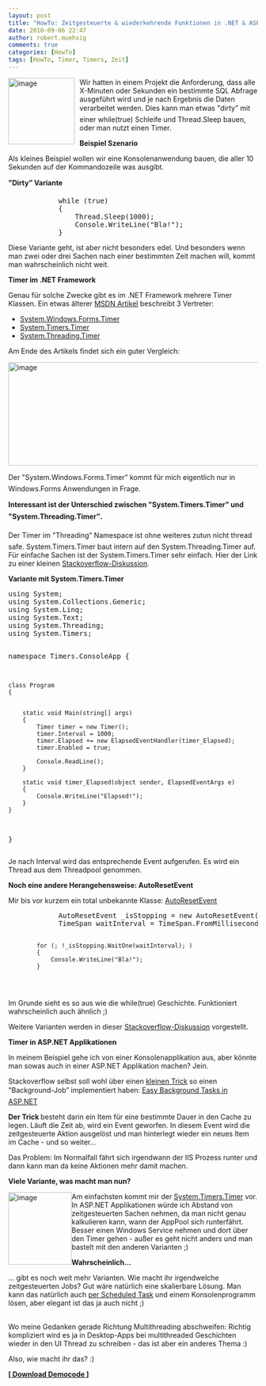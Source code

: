 ```yaml
---
layout: post
title: "HowTo: Zeitgesteuerte & wiederkehrende Funktionen in .NET & ASP.NET"
date: 2010-09-06 22:47
author: robert.muehsig
comments: true
categories: [HowTo]
tags: [HowTo, Timer, Timers, Zeit]
---
```

<p><img style="border-bottom: 0px; border-left: 0px; margin: 0px 10px 0px 0px; display: inline; border-top: 0px; border-right: 0px" title="image" border="0" alt="image" align="left" src="{{BASE_PATH}}/assets/wp-images/image1038.png" width="134" height="134" /></p>  <p>Wir hatten in einem Projekt die Anforderung, dass alle X-Minuten oder Sekunden ein bestimmte SQL Abfrage ausgeführt wird und je nach Ergebnis die Daten verarbeitet werden. Dies kann man etwas "dirty” mit einer while(true) Schleife und Thread.Sleep bauen, oder man nutzt einen Timer.</p> <!--more-->  <p><strong>Beispiel Szenario</strong></p>  <p>Als kleines Beispiel wollen wir eine Konsolenanwendung bauen, die aller 10 Sekunden auf der Kommandozeile was ausgibt.</p>  <p><strong>"Dirty” Variante</strong></p>  <div style="padding-bottom: 0px; margin: 0px; padding-left: 0px; padding-right: 0px; display: inline; float: none; padding-top: 0px" id="scid:812469c5-0cb0-4c63-8c15-c81123a09de7:aff75203-b58c-48bd-b4d3-217615c6b02a" class="wlWriterEditableSmartContent"><pre name="code" class="c#">
            while (true)
            {
                Thread.Sleep(1000);
                Console.WriteLine("Bla!");
            }
</pre></div>

<p>Diese Variante geht, ist aber nicht besonders edel. Und besonders wenn man zwei oder drei Sachen nach einer bestimmten Zeit machen will, kommt man wahrscheinlich nicht weit.</p>

<p><strong>Timer im .NET Framework</strong></p>

<p>Genau für solche Zwecke gibt es im .NET Framework mehrere Timer Klassen. Ein etwas älterer <a href="http://msdn.microsoft.com/en-us/magazine/cc164015.aspx">MSDN Artikel</a> beschreibt 3 Vertreter:</p>

<ul>
  <li><a href="http://msdn.microsoft.com/de-de/library/system.windows.forms.timer(VS.80).aspx">System.Windows.Forms.Timer</a></li>

  <li><a href="http://msdn.microsoft.com/en-us/library/system.timers.timer.aspx">System.Timers.Timer</a></li>

  <li><a href="http://msdn.microsoft.com/de-de/library/system.threading.timer(VS.80).aspx">System.Threading.Timer</a></li>
</ul>

<p>Am Ende des Artikels findet sich ein guter Vergleich:</p>

<p><a href="{{BASE_PATH}}/assets/wp-images/image1039.png"><img style="border-bottom: 0px; border-left: 0px; display: inline; border-top: 0px; border-right: 0px" title="image" border="0" alt="image" src="{{BASE_PATH}}/assets/wp-images/image_thumb222.png" width="523" height="209" /></a> </p>

<p>Der "System.Windows.Forms.Timer” kommt für mich eigentlich nur in Windows.Forms Anwendungen in Frage.</p>

<p><strong>Interessant ist der Unterschied zwischen "System.Timers.Timer” und "System.Threading.Timer”.</strong></p>

<p>Der Timer im "Threading” Namespace ist ohne weiteres zutun nicht thread safe. System.Timers.Timer baut intern auf den System.Threading.Timer auf. Für einfache Sachen ist der System.Timers.Timer sehr einfach. Hier der Link zu einer kleinen <a href="http://stackoverflow.com/questions/1416803/system-timers-timer-vs-system-threading-timer">Stackoverflow-Diskussion</a>.</p>

<p><strong>Variante mit System.Timers.Timer</strong></p>

<div style="padding-bottom: 0px; margin: 0px; padding-left: 0px; padding-right: 0px; display: inline; float: none; padding-top: 0px" id="scid:812469c5-0cb0-4c63-8c15-c81123a09de7:67d14628-1490-4bd2-8a93-e2c134a8aa90" class="wlWriterEditableSmartContent"><pre name="code" class="c#">using System;
using System.Collections.Generic;
using System.Linq;
using System.Text;
using System.Threading;
using System.Timers;

namespace Timers.ConsoleApp
{


    class Program
    {


        static void Main(string[] args)
        {
            Timer timer = new Timer();
            timer.Interval = 1000;
            timer.Elapsed += new ElapsedEventHandler(timer_Elapsed);
            timer.Enabled = true;

            Console.ReadLine();
        }

        static void timer_Elapsed(object sender, ElapsedEventArgs e)
        {
            Console.WriteLine("Elapsed!");
        }
    }
}
</pre></div>

<p>Je nach Interval wird das entsprechende Event aufgerufen. Es wird ein Thread aus dem Threadpool genommen.</p>

<p><strong>Noch eine andere Herangehensweise: AutoResetEvent</strong></p>

<p>Mir bis vor kurzem ein total unbekannte Klasse: <a href="http://msdn.microsoft.com/en-us/library/system.threading.autoresetevent.aspx">AutoResetEvent</a></p>

<div style="padding-bottom: 0px; margin: 0px; padding-left: 0px; padding-right: 0px; display: inline; float: none; padding-top: 0px" id="scid:812469c5-0cb0-4c63-8c15-c81123a09de7:c56fc62e-794c-42bb-80dd-0f0446f11a6e" class="wlWriterEditableSmartContent"><pre name="code" class="c#">            AutoResetEvent _isStopping = new AutoResetEvent(false);
            TimeSpan waitInterval = TimeSpan.FromMilliseconds(1000);

            for (; !_isStopping.WaitOne(waitInterval); )
            {
                Console.WriteLine("Bla!");
            }
</pre></div>

<p></p>

<p></p>

<p>Im Grunde sieht es so aus wie die while(true) Geschichte. Funktioniert wahrscheinlich auch ähnlich ;)</p>

<p>Weitere Varianten werden in dieser <a href="http://stackoverflow.com/questions/2822441/system-timers-timer-threading-timer-vs-thread-with-whileloop-thread-sleep-for-p">Stackoverflow-Diskussion</a> vorgestellt.</p>

<p><strong>Timer in ASP.NET Applikationen</strong></p>

<p>In meinem Beispiel gehe ich von einer Konsolenapplikation aus, aber könnte man sowas auch in einer ASP.NET Applikation machen? Jein.</p>

<p>Stackoverflow selbst soll wohl über einen <a href="http://www.codeproject.com/KB/aspnet/ASPNETService.aspx">kleinen Trick</a> so einen "Background-Job” implementiert haben: <a href="http://blog.stackoverflow.com/2008/07/easy-background-tasks-in-aspnet/">Easy Background Tasks in ASP.NET</a></p>

<p><strong>Der Trick </strong>besteht darin ein Item für eine bestimmte Dauer in den Cache zu legen. Läuft die Zeit ab, wird ein Event geworfen. In diesem Event wird die zeitgesteuerte Aktion ausgelöst und man hinterlegt wieder ein neues Item im Cache - und so weiter... </p>

<p>Das Problem: Im Normalfall fährt sich irgendwann der IIS Prozess runter und dann kann man da keine Aktionen mehr damit machen.</p>

<p><strong>Viele Variante, was macht man nun?</strong></p>

<p><a href="{{BASE_PATH}}/assets/wp-images/image1040.png"><img style="border-bottom: 0px; border-left: 0px; display: inline; margin-left: 0px; border-top: 0px; margin-right: 0px; border-right: 0px" title="image" border="0" alt="image" align="left" src="{{BASE_PATH}}/assets/wp-images/image_thumb223.png" width="128" height="146" /></a> </p>

<p>Am einfachsten kommt mir der <a href="http://msdn.microsoft.com/en-us/library/system.timers.timer.aspx">System.Timers.Timer</a> vor. In ASP.NET Applikationen würde ich Abstand von zeitgesteuerten Sachen nehmen, da man nicht genau kalkulieren kann, wann der AppPool sich runterfährt. Besser einen Windows Service nehmen und dort über den Timer gehen - außer es geht nicht anders und man bastelt mit den anderen Varianten ;)</p>

<p><strong>Wahrscheinlich...</strong></p>

<p>... gibt es noch weit mehr Varianten. Wie macht ihr irgendwelche zeitgesteuerten Jobs? Gut wäre natürlich eine skalierbare Lösung. Man kann das natürlich auch <a href="http://code-inside.de/blog/2010/04/21/howto-scheduled-tasks-mit-schtasks-lokal-remote-per-kommandozeile-administrieren/">per Scheduled Task</a> und einem Konsolenprogramm lösen, aber elegant ist das ja auch nicht ;)

  <br />Wo meine Gedanken gerade Richtung Multithreading abschweifen: Richtig kompliziert wird es ja in Desktop-Apps bei multithreaded Geschichten wieder in den UI Thread zu schreiben - das ist aber ein anderes Thema :)</p>

<p>Also, wie macht ihr das? :)</p>

<p><strong><a href="http://{{BASE_PATH}}/assets/files/democode/timers/timers.zip">[ Download Democode ]</a></strong></p>
